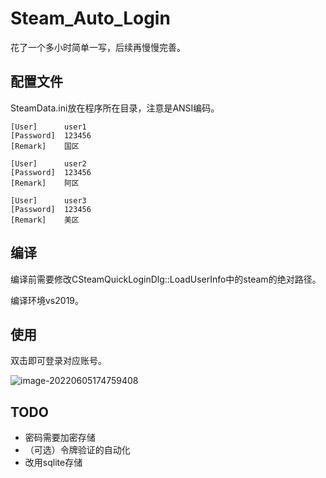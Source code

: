 # Steam_Auto_Login

花了一个多小时简单一写，后续再慢慢完善。

## 配置文件

SteamData.ini放在程序所在目录，注意是ANSI编码。

```
[User]		user1
[Password]	123456
[Remark]	国区

[User]		user2
[Password]	123456
[Remark]	阿区

[User]		user3
[Password]	123456
[Remark]	美区
```

## 编译

编译前需要修改CSteamQuickLoginDlg::LoadUserInfo中的steam的绝对路径。

编译环境vs2019。

## 使用

双击即可登录对应账号。

![image-20220605174759408](http://image.iyzyi.com/img/202206051748716.png)

## TODO

* 密码需要加密存储
* （可选）令牌验证的自动化
* 改用sqlite存储